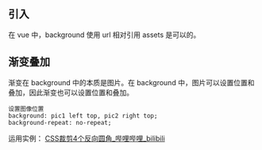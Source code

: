 ## 引入
在 vue 中，background 使用 url 相对引用 assets 是可以的。

## 渐变叠加
渐变在 background 中的本质是图片。在 background 中，图片可以设置位置和叠加，因此渐变也可以设置位置和叠加。

```
设置图像位置
background: pic1 left top, pic2 right top;
background-repeat: no-repeat;
```

运用实例： [CSS裁剪4个反向圆角\_哔哩哔哩\_bilibili](https://www.bilibili.com/video/BV1XW4y1R7sC/?p=10&spm_id_from=pageDriver)